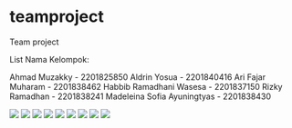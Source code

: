 # teamproject
Team project

List Nama Kelompok:

Ahmad Muzakky - 2201825850
Aldrin Yosua - 2201840416
Ari Fajar Muharam - 2201838462
Habbib Ramadhani Wasesa - 2201837150
Rizky Ramadhan - 2201838241
Madeleina Sofia Ayuningtyas - 2201838430

![](printscreen/1.jpg) ![](printscreen/2.jpg) ![](printscreen/3.jpg) ![](printscreen/4.jpg) ![](printscreen/5.jpg) ![](printscreen/6.jpg) ![](printscreen/7.jpg) ![](printscreen/8.jpg) ![](printscreen/10.jpg)
